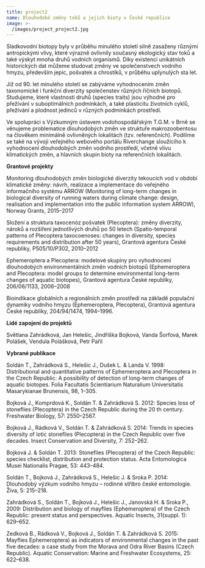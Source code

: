 ```yaml
---
title: project2
name: Dlouhodobé změny toků a jejich bioty v České republice
image: >-
  /images/project_project2.jpg
---
```

Sladkovodní biotopy byly v průběhu minulého století silně zasaženy různými antropickými vlivy,
které výrazně ovlivnily současný ekologický stav toků a také výskyt mnoha druhů vodních organismů.
Díky existenci unikátních historických dat můžeme studovat změny ve společenstvech vodního
hmyzu, především jepic, pošvatek a chrostíků, v průběhu uplynulých sta let.

Již od 90. let minulého století se zabýváme vyhodnocením změn taxonomické i funkční diverzity
společenstev různých říčních biotopů. Studujeme, které vlastnosti druhů (species traits) jsou výhodné
pro přežívání v suboptimálních podmínkách, a také plasticitu životních cyklů, přežívání a plodnost
jedinců v různých podmínkách prostředí.

Ve spolupráci s Výzkumným ústavem vodohospodářským T.G.M. v Brně se věnujeme problematice
dlouhodobých změn ve struktuře makrozoobentosu na člověkem minimálně ovlivněných lokalitách
(tzv. referenčních). Podílíme se také na vývoji veřejného webového portálu Riverchange sloužícího k
vyhodnocení dlouhodobých změn vodního prostředí, včetně vlivu klimatických změn, a hlavních
skupin bioty na referenčních lokalitách.



**Grantové projekty**


Monitoring dlouhodobých změn biologické diverzity tekoucích vod v období klimatické změny:
návrh, realizace a implementace do veřejného informačního systému ARROW (Monitoring of
long-term changes in biological diversity of running waters during climate change: design,
realisation and implementation into the public information system ARROW), Norway Grants,
2015–2017

Složení a struktura taxocenóz pošvatek (Plecoptera): změny diverzity, nároků a rozšíření jednotlivých
druhů po 50 letech (Spatio-temporal patterns of Plecoptera taxocoenoses: changes in diversity,
species requirements and distribution after 50 years), Grantová agentura České republiky,
P505/10/P302, 2010–2012

Ephemeroptera a Plecoptera: modelové skupiny pro vyhodnocení dlouhodobých environmentálních
změn vodních biotopů (Ephemeroptera and Plecoptera: model groups to determine environmental
long-term changes of aquatic biotopes), Grantová agentura České republiky, 206/06/1133,
2006–2008

Bioindikace globálních a regionálních změn prostředí na základě populační dynamiky vodního hmyzu
(Ephemeroptera, Plecoptera), Grantová agentura České republiky, 204/94/1474, 1994–1996.



**Lidé zapojení do projektů**


Světlana Zahrádková, Jan Helešic, Jindřiška Bojková, Vanda Šorfová, Marek Polášek, Vendula
Polášková, Petr Pařil



**Vybrané publikace**

Soldán T., Zahrádková S., Helešic J., Dušek L. &amp; Landa V. 1998: Distributional and quantitative
patterns of Ephemeroptera and Plecoptera in the Czech Republic: A possibility of detection of
long-term changes of aquatic biotopes. Folia Facultatis Scientiarium Naturalium Universitatis
Masarykianae Brunensis, 98, 1–305.


 Bojková J., Komprdová K., Soldán T. &amp; Zahrádková S. 2012: Species loss of stoneflies (Plecoptera)
in the Czech Republic during the 20 th century. Freshwater Biology, 57: 2550–2567.


Bojková J., Rádková V., Soldán T. &amp; Zahrádková S. 2014: Trends in species diversity of lotic
stoneflies (Plecoptera) in the Czech Republic over five decades. Insect Conservation and
Diversity, 7: 252–262.

Bojková J. &amp; Soldán T. 2013: Stoneflies (Plecoptera) of the Czech Republic: species checklist,
distribution and protection status. Acta Entomologica Musei Nationalis Pragae, 53: 443–484.


Soldán T., Bojková J., Zahrádková S., Helešic J. &amp; Sroka P. 2014: Dlouhodobý výzkum vodního
hmyzu – rodinné stříbro české entomologie. Živa, 5: 215–218.


Zahrádková S., Soldán T., Bojková J., Helešic J., Janovská H. &amp; Sroka P., 2009: Distribution and
biology of mayflies (Ephemeroptera) of the Czech Republic: present status and perspectives. Aquatic Insects, 31(suppl. 1): 629–652.


Zedková B., Rádková V., Bojková J., Soldán T. &amp; Zahrádková S. 2015: Mayflies Ephemeroptera) as
indicators of environmental changes in the past five decades: a case study from the Morava and
Odra River Basins (Czech Republic). Aquatic Conservation: Marine and Freshwater Ecosystems,
25: 622–638.
